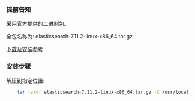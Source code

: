 
### 提前告知

采用官方提供的二进制包。

全包名称为: elasticsearch-7.11.2-linux-x86_64.tar.gz

[下载及安装参考](https://www.elastic.co/cn/downloads/elasticsearch)


### 安装步骤

解压到指定位置:
```sh
    tar -zxvf elasticsearch-7.11.2-linux-x86_64.tar.gz -C /usr/local
```